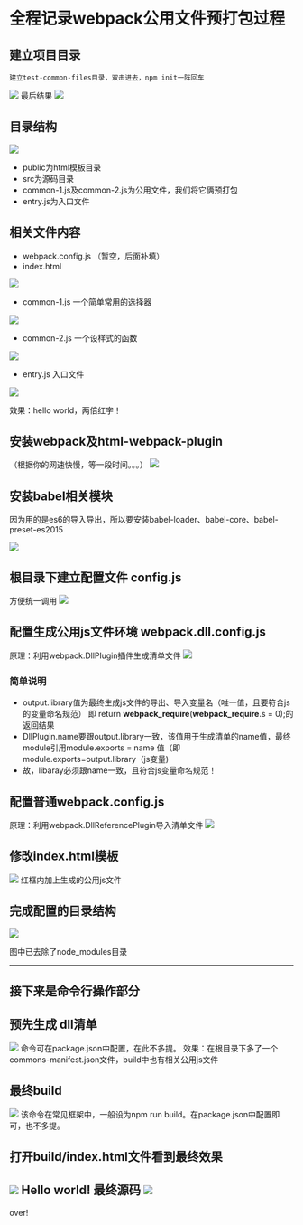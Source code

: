 # 全程记录webpack公用文件预打包过程

## 建立项目目录
    建立test-common-files目录，双击进去，npm init一阵回车
   ![](./images/01.gif)
   最后结果
   ![](./images/02.jpg)

## 目录结构
  ![](./images/03.jpg)

  - public为html模板目录     
  - src为源码目录
  - common-1.js及common-2.js为公用文件，我们将它俩预打包
  - entry.js为入口文件

## 相关文件内容
- webpack.config.js （暂空，后面补填）
- index.html

![](./images/04.jpg)

- common-1.js 一个简单常用的选择器

![](./images/05.jpg)

- common-2.js 一个设样式的函数

![](./images/06.jpg)

- entry.js 入口文件

![](./images/07.jpg)

效果：hello world，两倍红字！


## 安装webpack及html-webpack-plugin
（根据你的网速快慢，等一段时间。。。）
![](./images/08.jpg)

## 安装babel相关模块
因为用的是es6的导入导出，所以要安装babel-loader、babel-core、babel-preset-es2015

![](./images/09.jpg)

## 根目录下建立配置文件 config.js
方便统一调用
![](./images/10.jpg)

## 配置生成公用js文件环境 webpack.dll.config.js
原理：利用webpack.DllPlugin插件生成清单文件
![](./images/11.jpg)
### 简单说明
   - output.library值为最终生成js文件的导出、导入变量名（唯一值，且要符合js的变量命名规范）
   即 return __webpack_require__(__webpack_require__.s = 0);的返回结果
   - DllPlugin.name要跟output.library一致，该值用于生成清单的name值，最终module引用module.exports = name 值（即module.exports=output.library（js变量)
   - 故，libaray必须跟name一致，且符合js变量命名规范！


## 配置普通webpack.config.js
原理：利用webpack.DllReferencePlugin导入清单文件
![](./images/12.jpg)

## 修改index.html模板
![](./images/13.jpg)
红框内加上生成的公用js文件

## 完成配置的目录结构
![](./images/14.jpg)

图中已去除了node_modules目录

---
## 接下来是命令行操作部分

## 预先生成 dll清单
![](./images/15.jpg)
命令可在package.json中配置，在此不多提。
效果：在根目录下多了一个commons-manifest.json文件，build中也有相关公用js文件

## 最终build
![](./images/16.jpg)
该命令在常见框架中，一般设为npm run build。在package.json中配置即可，也不多提。

## 打开build/index.html文件看到最终效果
![](./images/17.jpg)
Hello world!
最终源码
![](./images/18.jpg)
---
over!








      

  
